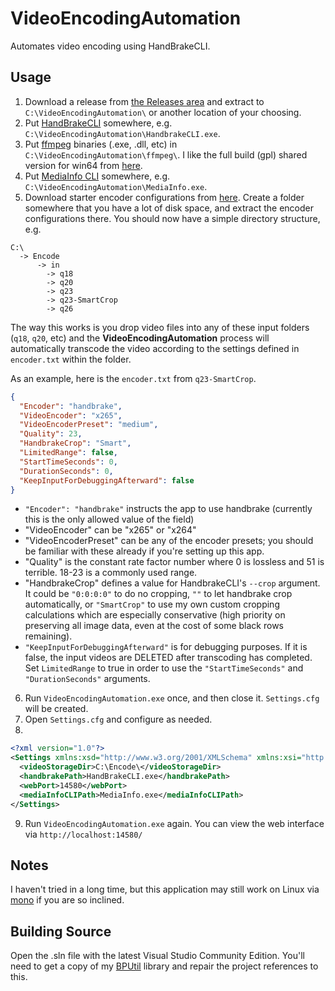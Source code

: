 # VideoEncodingAutomation
Automates video encoding using HandBrakeCLI.

## Usage

1. Download a release from [the Releases area](https://github.com/bp2008/VideoEncodingAutomation/releases) and extract to `C:\VideoEncodingAutomation\` or another location of your choosing.
2. Put [HandBrakeCLI](https://handbrake.fr/downloads2.php) somewhere, e.g. `C:\VideoEncodingAutomation\HandbrakeCLI.exe`.
3. Put [ffmpeg](https://ffmpeg.org/download.html) binaries (.exe, .dll, etc) in `C:\VideoEncodingAutomation\ffmpeg\`.  I like the full build (gpl) shared version for win64 from [here](https://github.com/BtbN/FFmpeg-Builds/releases).
4. Put [MediaInfo CLI](https://mediaarea.net/en/MediaInfo/Download/Windows) somewhere, e.g. `C:\VideoEncodingAutomation\MediaInfo.exe`.
5. Download starter encoder configurations from [here](https://github.com/bp2008/VideoEncodingAutomation/blob/main/Starter_Encode_Configuration.7z?raw=true). Create a folder somewhere that you have a lot of disk space, and extract the encoder configurations there.  You should now have a simple directory structure, e.g.
```
C:\
  -> Encode
      -> in
        -> q18
        -> q20
        -> q23
        -> q23-SmartCrop
        -> q26
```

The way this works is you drop video files into any of these input folders (`q18`, `q20`, etc) and the **VideoEncodingAutomation** process will automatically transcode the video according to the settings defined in `encoder.txt` within the folder.

As an example, here is the `encoder.txt` from `q23-SmartCrop`.

```json
{
  "Encoder": "handbrake",
  "VideoEncoder": "x265",
  "VideoEncoderPreset": "medium",
  "Quality": 23,
  "HandbrakeCrop": "Smart",
  "LimitedRange": false,
  "StartTimeSeconds": 0,
  "DurationSeconds": 0,
  "KeepInputForDebuggingAfterward": false
}
```

* `"Encoder": "handbrake"` instructs the app to use handbrake (currently this is the only allowed value of the field)
* "VideoEncoder" can be "x265" or "x264"
* "VideoEncoderPreset" can be any of the encoder presets; you should be familiar with these already if you're setting up this app.
* "Quality" is the constant rate factor number where 0 is lossless and 51 is terrible.  18-23 is a commonly used range.
* "HandbrakeCrop" defines a value for HandbrakeCLI's `--crop` argument.  It could be `"0:0:0:0"` to do no cropping, `""` to let handbrake crop automatically, or `"SmartCrop"` to use my own custom cropping calculations which are especially conservative (high priority on preserving all image data, even at the cost of some black rows remaining).
* `"KeepInputForDebuggingAfterward"` is for debugging purposes.  If it is false, the input videos are DELETED after transcoding has completed.  Set `LimitedRange` to true in order to use the `"StartTimeSeconds"` and `"DurationSeconds"` arguments.

6. Run `VideoEncodingAutomation.exe` once, and then close it.  `Settings.cfg` will be created.
7. Open `Settings.cfg` and configure as needed.
8. 
```xml
<?xml version="1.0"?>
<Settings xmlns:xsd="http://www.w3.org/2001/XMLSchema" xmlns:xsi="http://www.w3.org/2001/XMLSchema-instance">
  <videoStorageDir>C:\Encode\</videoStorageDir>
  <handbrakePath>HandBrakeCLI.exe</handbrakePath>
  <webPort>14580</webPort>
  <mediaInfoCLIPath>MediaInfo.exe</mediaInfoCLIPath>
</Settings>
```

9. Run `VideoEncodingAutomation.exe` again.  You can view the web interface via `http://localhost:14580/`

## Notes

I haven't tried in a long time, but this application may still work on Linux via [mono](https://www.mono-project.com/docs/getting-started/install/linux/) if you are so inclined.

## Building Source

Open the .sln file with the latest Visual Studio Community Edition. You'll need to get a copy of my [BPUtil](https://github.com/bp2008/BPUtil) library and repair the project references to this.

